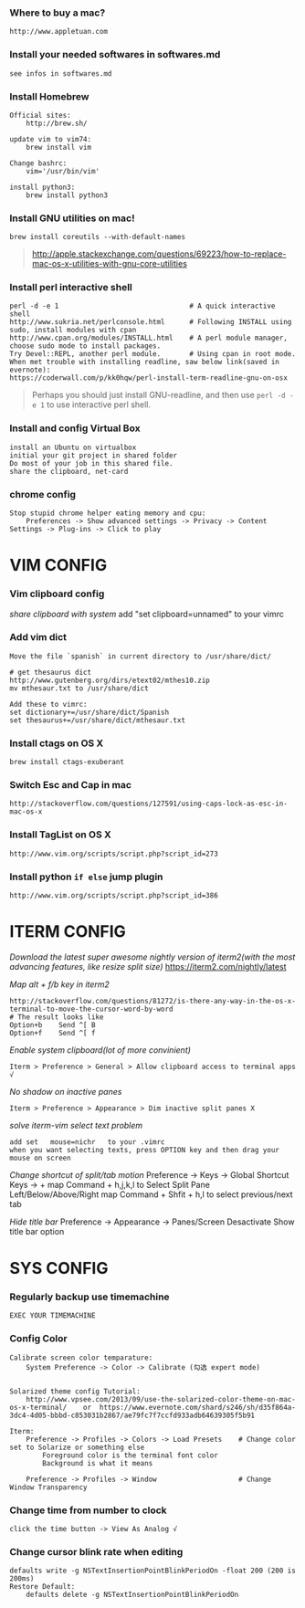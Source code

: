 ### Where to buy a mac?
    http://www.appletuan.com

### Install your needed softwares in softwares.md
    see infos in softwares.md

### Install Homebrew
    Official sites:
        http://brew.sh/

    update vim to vim74:
        brew install vim

    Change bashrc:
        vim='/usr/bin/vim'

    install python3:
        brew install python3

### Install GNU utilities on mac!
    brew install coreutils --with-default-names

> http://apple.stackexchange.com/questions/69223/how-to-replace-mac-os-x-utilities-with-gnu-core-utilities

### Install perl interactive shell
    perl -d -e 1                                # A quick interactive shell
    http://www.sukria.net/perlconsole.html      # Following INSTALL using sudo, install modules with cpan
    http://www.cpan.org/modules/INSTALL.html    # A perl module manager, choose sudo mode to install packages.
    Try Devel::REPL, another perl module.       # Using cpan in root mode.
    When met trouble with installing readline, saw below link(saved in evernote):
    https://coderwall.com/p/kk0hqw/perl-install-term-readline-gnu-on-osx

> Perhaps you should just install GNU-readline, and then use `perl -d -e 1` to use interactive perl shell.

### Install and config Virtual Box
    install an Ubuntu on virtualbox
    initial your git project in shared folder
    Do most of your job in this shared file.
    share the clipboard, net-card

### chrome config
    Stop stupid chrome helper eating memory and cpu:
        Preferences -> Show advanced settings -> Privacy -> Content Settings -> Plug-ins -> Click to play


# VIM CONFIG
### Vim clipboard config
*share clipboard with system*
    add "set clipboard=unnamed" to your vimrc

### Add vim dict

    Move the file `spanish` in current directory to /usr/share/dict/

    # get thesaurus dict
    http://www.gutenberg.org/dirs/etext02/mthes10.zip
    mv mthesaur.txt to /usr/share/dict

    Add these to vimrc:
    set dictionary+=/usr/share/dict/Spanish
    set thesaurus+=/usr/share/dict/mthesaur.txt

### Install ctags on OS X
    brew install ctags-exuberant

### Switch Esc and Cap in mac
    http://stackoverflow.com/questions/127591/using-caps-lock-as-esc-in-mac-os-x

### Install TagList on OS X
    http://www.vim.org/scripts/script.php?script_id=273

### Install python `if else` jump plugin
    http://www.vim.org/scripts/script.php?script_id=386


# ITERM CONFIG
*Download the latest super awesome nightly version of iterm2(with the most advancing features, like resize split size)*
   https://iterm2.com/nightly/latest

*Map alt + f/b key in iterm2*

    http://stackoverflow.com/questions/81272/is-there-any-way-in-the-os-x-terminal-to-move-the-cursor-word-by-word
    # The result looks like
    Option+b    Send ^[ B
    Option+f    Send ^[ f

*Enable system clipboard(lot of more convinient)*

    Iterm > Preference > General > Allow clipboard access to terminal apps √

*No shadow on inactive panes*

    Iterm > Preference > Appearance > Dim inactive split panes X

*solve iterm-vim select text problem*

    add set   mouse=nichr   to your .vimrc
    when you want selecting texts, press OPTION key and then drag your mouse on screen

*Change shortcut of split/tab motion*
    Preference -> Keys -> Global Shortcut Keys -> +
    map Command + h,j,k,l to Select Split Pane Left/Below/Above/Right
    map Command + Shfit + h,l to select previous/next tab

*Hide title bar*
    Preference -> Appearance -> Panes/Screen
    Desactivate Show title bar option


# SYS CONFIG
### Regularly backup use timemachine
    EXEC YOUR TIMEMACHINE

### Config Color

    Calibrate screen color temparature:
        System Preference -> Color -> Calibrate (勾选 expert mode) 


    Solarized theme config Tutorial:
        http://www.vpsee.com/2013/09/use-the-solarized-color-theme-on-mac-os-x-terminal/    or  https://www.evernote.com/shard/s246/sh/d35f864a-3dc4-4d05-bbbd-c853031b2867/ae79fc7f7ccfd933adb64639305f5b91 

    Iterm:
        Preference -> Profiles -> Colors -> Load Presets    # Change color set to Solarize or something else
            Foreground color is the terminal font color
            Background is what it means

        Preference -> Profiles -> Window                    # Change Window Transparency

### Change time from number to clock

    click the time button -> View As Analog √

### Change cursor blink rate when editing

    defaults write -g NSTextInsertionPointBlinkPeriodOn -float 200 (200 is 200ms)
    Restore Default:
        defaults delete -g NSTextInsertionPointBlinkPeriodOn

